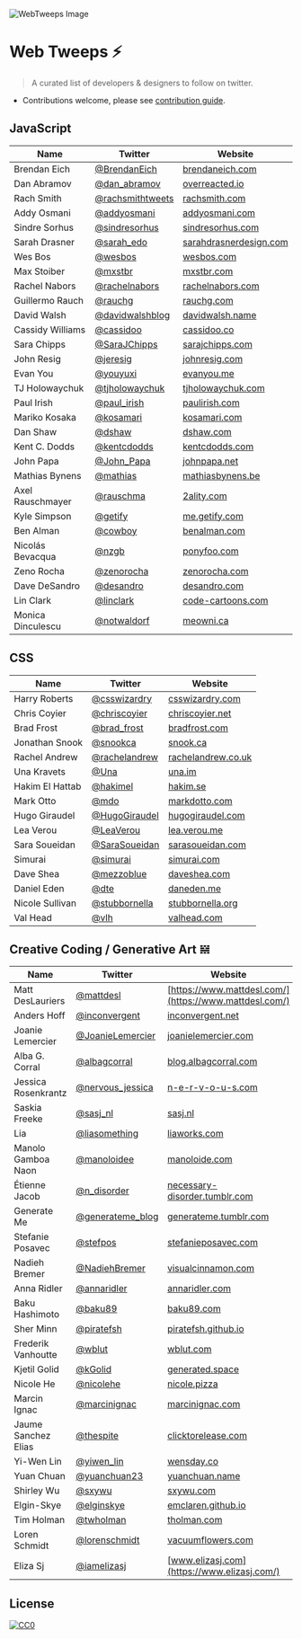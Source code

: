 ![WebTweeps Image](https://i.imgur.com/CKrMXrQ.png)

# Web Tweeps ⚡️
> A curated list of developers & designers to follow on twitter.

- Contributions welcome, please see [contribution guide](contributing.md).

## JavaScript

| Name  | Twitter | Website |
| ------------- | ------------- | ------------- |
| Brendan Eich | [@BrendanEich](https://twitter.com/BrendanEich) | [brendaneich.com](https://brendaneich.com/) |
| Dan Abramov | [@dan_abramov](https://twitter.com/dan_abramov) | [overreacted.io](https://overreacted.io/) |
| Rach Smith | [@rachsmithtweets](https://twitter.com/rachsmithtweets) | [rachsmith.com](https://rachsmith.com/) |
| Addy Osmani  | [@addyosmani](https://twitter.com/addyosmani) | [addyosmani.com](https://addyosmani.com/) |
| Sindre Sorhus | [@sindresorhus](https://twitter.com/sindresorhus) | [sindresorhus.com](https://sindresorhus.com/) |
| Sarah Drasner | [@sarah_edo](https://twitter.com/sarah_edo) | [sarahdrasnerdesign.com](https://sarahdrasnerdesign.com/) |
| Wes Bos | [@wesbos](https://twitter.com/wesbos) | [wesbos.com](https://wesbos.com/) |
| Max Stoiber | [@mxstbr](https://twitter.com/mxstbr) | [mxstbr.com](https://mxstbr.com/) |
| Rachel Nabors | [@rachelnabors](https://twitter.com/rachelnabors) | [rachelnabors.com](http://rachelnabors.com/) |
| Guillermo Rauch | [@rauchg](https://twitter.com/rauchg) | [rauchg.com](https://rauchg.com/) |
| David Walsh | [@davidwalshblog](https://twitter.com/davidwalshblog) | [davidwalsh.name](https://davidwalsh.name/) |
| Cassidy Williams | [@cassidoo](https://twitter.com/cassidoo) | [cassidoo.co](http://cassidoo.co/) |
| Sara Chipps | [@SaraJChipps](https://twitter.com/SaraJChipps) | [sarajchipps.com](http://sarajchipps.com/) |
| John Resig | [@jeresig](https://twitter.com/jeresig) | [johnresig.com](https://johnresig.com/) |
| Evan You | [@youyuxi](https://twitter.com/youyuxi) | [evanyou.me](http://evanyou.me/) |
| TJ Holowaychuk | [@tjholowaychuk](https://twitter.com/tjholowaychuk) | [tjholowaychuk.com](http://tjholowaychuk.com/) |
| Paul Irish | [@paul_irish](https://twitter.com/paul_irish) | [paulirish.com](https://www.paulirish.com/) |
| Mariko Kosaka | [@kosamari](https://twitter.com/kosamari) | [kosamari.com](https://kosamari.com/) |
| Dan Shaw | [@dshaw](https://twitter.com/dshaw) | [dshaw.com](http://dshaw.com/) |
| Kent C. Dodds | [@kentcdodds](https://twitter.com/kentcdodds) | [kentcdodds.com](https://kentcdodds.com/) |
| John Papa | [@John_Papa](https://twitter.com/John_Papa) | [johnpapa.net](https://johnpapa.net/) |
| Mathias Bynens | [@mathias](https://twitter.com/mathias) | [mathiasbynens.be](https://mathiasbynens.be/) |
| Axel Rauschmayer | [@rauschma](https://twitter.com/rauschma) | [2ality.com](http://2ality.com/) |
| Kyle Simpson | [@getify](https://twitter.com/getify) | [me.getify.com](https://me.getify.com/) |
| Ben Alman | [@cowboy](https://twitter.com/cowboy) | [benalman.com](http://benalman.com/)|
| Nicolás Bevacqua | [@nzgb](https://twitter.com/nzgb) | [ponyfoo.com](https://ponyfoo.com/) |
| Zeno Rocha | [@zenorocha](https://twitter.com/zenorocha) | [zenorocha.com](https://zenorocha.com/) |
| Dave DeSandro | [@desandro](https://twitter.com/desandro) | [desandro.com](https://desandro.com/)  |
| Lin Clark | [@linclark](https://twitter.com/linclark) | [code-cartoons.com](https://code-cartoons.com/) |
| Monica Dinculescu | [@notwaldorf](https://twitter.com/notwaldorf) | [meowni.ca](https://meowni.ca/) |


## CSS

| Name  | Twitter | Website |
| ------------- | ------------- | ------------- |
| Harry Roberts | [@csswizardry](https://twitter.com/csswizardry) | [csswizardry.com](https://csswizardry.com/) |
| Chris Coyier | [@chriscoyier](https://twitter.com/chriscoyier) | [chriscoyier.net](https://chriscoyier.net/) |
| Brad Frost | [@brad_frost](https://twitter.com/brad_frost) | [bradfrost.com](http://bradfrost.com/) |
| Jonathan Snook | [@snookca](https://twitter.com/snookca) | [snook.ca](https://snook.ca/) |
| Rachel Andrew | [@rachelandrew](https://twitter.com/rachelandrew) | [rachelandrew.co.uk](https://rachelandrew.co.uk/) |
| Una Kravets | [@Una](https://twitter.com/Una) | [una.im](https://una.im/) |
| Hakim El Hattab | [@hakimel](https://twitter.com/hakimel) | [hakim.se](https://hakim.se/) |
| Mark Otto | [@mdo](https://twitter.com/mdo) | [markdotto.com](http://markdotto.com/) |
| Hugo Giraudel | [@HugoGiraudel](https://twitter.com/HugoGiraudel) | [hugogiraudel.com](https://hugogiraudel.com/) |
| Lea Verou | [@LeaVerou](https://twitter.com/LeaVerou) | [lea.verou.me](http://lea.verou.me/) |
| Sara Soueidan | [@SaraSoueidan](https://twitter.com/SaraSoueidan) | [sarasoueidan.com](https://www.sarasoueidan.com/) |
| Simurai | [@simurai](https://twitter.com/simurai) | [simurai.com](http://simurai.com/) |
| Dave Shea | [@mezzoblue](https://twitter.com/mezzoblue) | [daveshea.com](http://daveshea.com/) |
| Daniel Eden | [@dte](https://twitter.com/_dte) | [daneden.me](https://daneden.me/) |
| Nicole Sullivan | [@stubbornella](https://twitter.com/stubbornella) | [stubbornella.org](http://www.stubbornella.org/) |
| Val Head | [@vlh](https://twitter.com/vlh) | [valhead.com](https://valhead.com/) |


## Creative Coding / Generative Art 𝍇
| Name  | Twitter | Website |
| ------------- | ------------- | ------------- |
| Matt DesLauriers | [@mattdesl](https://twitter.com/clattner_llvm) | [https://www.mattdesl.com/](https://www.mattdesl.com/) |
| Anders Hoff | [@inconvergent](https://twitter.com/inconvergent) | [inconvergent.net](https://inconvergent.net/) | 
| Joanie Lemercier | [@JoanieLemercier](https://twitter.com/JoanieLemercier) | [joanielemercier.com](https://joanielemercier.com/) | 
| Alba G. Corral | [@albagcorral](https://twitter.com/albagcorral) | [blog.albagcorral.com](https://blog.albagcorral.com/) | 
| Jessica Rosenkrantz | [@nervous_jessica](https://twitter.com/nervous_jessica) | [n-e-r-v-o-u-s.com](https://n-e-r-v-o-u-s.com/) | 
| Saskia Freeke | [@sasj_nl](https://twitter.com/sasj_nl) | [sasj.nl](http://sasj.nl/) | 
| Lia | [@liasomething](https://twitter.com/liasomething) | [liaworks.com](http://www.liaworks.com/) | 
| Manolo Gamboa Naon | [@manoloidee](https://twitter.com/manoloidee) | [manoloide.com](http://manoloide.com/) | 
| Étienne Jacob | [@n_disorder](https://twitter.com/n_disorder) | [necessary-disorder.tumblr.com](https://necessary-disorder.tumblr.com/) | 
| Generate Me | [@generateme_blog](https://twitter.com/generateme_blog) | [generateme.tumblr.com](http://generateme.tumblr.com/) | 
| Stefanie Posavec | [@stefpos](https://twitter.com/stefpos) | [stefanieposavec.com](http://www.stefanieposavec.com/) | 
| Nadieh Bremer | [@NadiehBremer](https://twitter.com/NadiehBremer) | [visualcinnamon.com](https://www.visualcinnamon.com/) | 
| Anna Ridler | [@annaridler](https://twitter.com/annaridler) | [annaridler.com](http://annaridler.com/) | 
| Baku Hashimoto | [@baku89](https://twitter.com/_baku89) | [baku89.com](https://baku89.com/) |
| Sher Minn | [@piratefsh](https://twitter.com/piratefsh) | [piratefsh.github.io](http://piratefsh.github.io/) |
| Frederik Vanhoutte | [@wblut](https://twitter.com/wblut) | [wblut.com](https://www.wblut.com/) |
| Kjetil Golid | [@kGolid](https://twitter.com/kGolid) | [generated.space](https://generated.space/) |
| Nicole He | [@nicolehe](https://twitter.com/nicolehe) | [nicole.pizza](http://nicole.pizza/) |
| Marcin Ignac | [@marcinignac](https://twitter.com/marcinignac) | [marcinignac.com](http://marcinignac.com/) |
| Jaume Sanchez Elias | [@thespite](https://twitter.com/thespite) | [clicktorelease.com](https://www.clicktorelease.com/) |
| Yi-Wen Lin | [@yiwen_lin](https://twitter.com/yiwen_lin) | [wensday.co](http://wensday.co/) |
| Yuan Chuan | [@yuanchuan23](https://twitter.com/yuanchuan23) | [yuanchuan.name](https://yuanchuan.name/) |
| Shirley Wu | [@sxywu](https://twitter.com/sxywu) | [sxywu.com](http://sxywu.com/) |
| Elgin-Skye | [@elginskye](https://twitter.com/elginskye) | [emclaren.github.io](https://emclaren.github.io/portfolio/) |
| Tim Holman | [@twholman](https://twitter.com/twholman) | [tholman.com](http://tholman.com/) |
| Loren Schmidt | [@lorenschmidt](https://twitter.com/lorenschmidt) | [vacuumflowers.com](http://vacuumflowers.com/projects/) |
| Eliza Sj | [@iamelizasj](https://twitter.com/iamelizasj) | [www.elizasj.com](https://www.elizasj.com/) |


## License
[![CC0](http://mirrors.creativecommons.org/presskit/buttons/88x31/svg/cc-zero.svg)](https://creativecommons.org/publicdomain/zero/1.0/)
